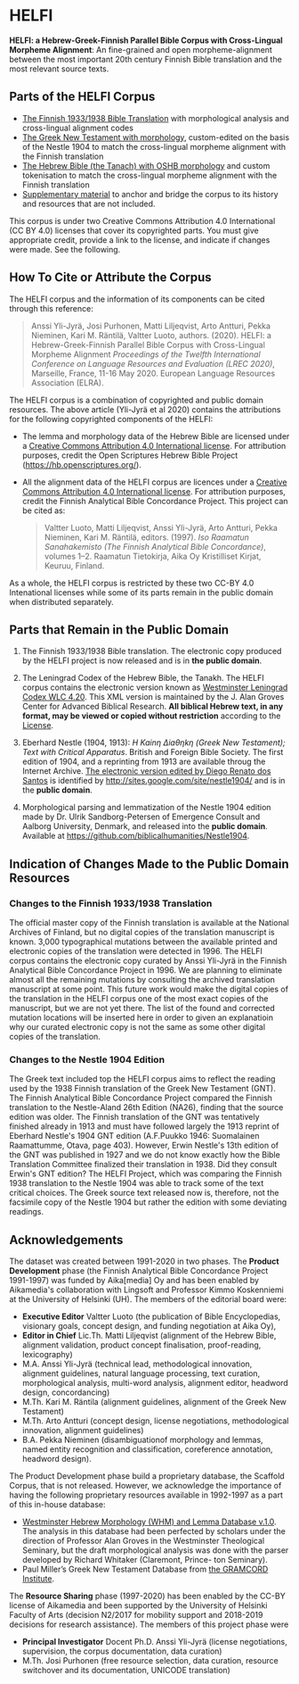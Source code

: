 # HELFI
**HELFI: a Hebrew-Greek-Finnish Parallel Bible Corpus with Cross-Lingual Morpheme Alignment**:  An fine-grained and open morpheme-alignment between the most important 20th century Finnish Bible translation and the most relevant source texts.

## Parts of the HELFI Corpus

* [The Finnish 1933/1938 Bible Translation](Finnish) with morphological analysis and cross-lingual alignment codes
* [The Greek New Testament with morphology](Greek), custom-edited on the basis of the Nestle 1904 to match the cross-lingual morpheme alignment with the Finnish translation
* [The Hebrew Bible (the Tanach) with OSHB morphology](Hebrew) and custom tokenisation to match the cross-lingual morpheme alignment with the Finnish translation
* [Supplementary material](Supplements) to anchor and bridge the corpus to its history and resources that are not included.

This corpus is under two Creative Commons Attribution 4.0 International (CC BY 4.0) licenses that cover its copyrighted parts.
You must give appropriate credit, provide a link to the license, and indicate if changes were made.  See the following.

## How To Cite or Attribute the Corpus

The HELFI corpus and the information of its components can be cited through this reference:

> Anssi Yli-Jyrä, Josi Purhonen, Matti Liljeqvist, Arto Antturi, Pekka Nieminen, Kari M. Räntilä, Valtter Luoto, authors. (2020).  HELFI: a Hebrew-Greek-Finnish Parallel Bible Corpus with Cross-Lingual Morpheme Alignment  _Proceedings of the Twelfth International Conference on Language Resources and Evaluation (LREC 2020)_, Marseille, France, 11-16 May 2020. European Language Resources Association (ELRA).

The HELFI corpus is a combination of copyrighted and public domain resources. The above article (Yli-Jyrä et al 2020) contains the attributions for the following copyrighted components of the HELFI:

* The lemma and morphology data of the Hebrew Bible are licensed under a [Creative Commons Attribution 4.0 International license](https://creativecommons.org/licenses/by/4.0/). For attribution purposes, credit the Open Scriptures Hebrew Bible Project (https://hb.openscriptures.org/).

* All the alignment data of the HELFI corpus are licences under a [Creative Commons Attribution 4.0 International license](https://creativecommons.org/licenses/by/4.0/). For attribution purposes, credit the Finnish Analytical Bible Concordance Project.  This project can be cited as:

  > Valtter Luoto, Matti Liljeqvist, Anssi Yli-Jyrä, Arto Antturi, Pekka Nieminen, Kari M. Räntilä, editors. (1997). _Iso Raamatun Sanahakemisto (The Finnish Analytical Bible Concordance)_, volumes 1–2. Raamatun Tietokirja, Aika Oy Kristilliset Kirjat, Keuruu, Finland.

As a whole, the HELFI corpus is restricted by these two CC-BY 4.0 Intenational licenses while some of its parts remain in the public domain when distributed separately.

## Parts that Remain in the Public Domain

1. The Finnish 1933/1938 Bible translation.  The electronic copy produced by the HELFI project is now released and is in **the public domain**.  

1. The Leningrad Codex of the Hebrew Bible, the Tanakh.  The HELFI corpus contains the electronic version known as [Westminster Leningrad Codex WLC 4.20](http://www.tanach.us/Pages/TEIHeader.xml).  This XML version is maintained by the J. Alan Groves Center for Advanced Biblical Research. **All biblical Hebrew text, in any format, may be viewed or copied without restriction** according to the [License](http://www.tanach.us/License.html).

1. Eberhard Nestle (1904, 1913): _H Kainη ∆iaθηkη (Greek New Testament); Text with Critical Apparatus_. British and Foreign Bible Society.  The first edition of 1904, and a reprinting from 1913 are available throug the Internet Archive.  [The electronic version edited by Diego Renato dos Santos](https://sites.google.com/site/nestle1904/) is identified by http://sites.google.com/site/nestle1904/ and is in the **public domain**.

1. Morphological parsing and lemmatization of the Nestle 1904 edition made by Dr. Ulrik Sandborg-Petersen of Emergence Consult and Aalborg University, Denmark, and released into the **public domain**. Available at https://github.com/biblicalhumanities/Nestle1904.

## Indication of Changes Made to the Public Domain Resources

### Changes to the Finnish 1933/1938 Translation

The official master copy of the Finnish translation is available at the National Archives of Finland, but no digital copies of the translation manuscript is known.    3,000 typographical mutations between the available printed and electronic copies of the translation were detected in 1996.  The HELFI corpus contains the electronic copy curated by Anssi Yli-Jyrä in the Finnish Analytical Bible Concordance Project in 1996.  We are planning to eliminate almost all the remaining mutations by consulting the archived translation manuscript at some point.  This future work would make the digital copies of the translation in the HELFI corpus one of the most exact copies of the manuscript, but we are not yet there.  The list of the found and corrected mutation locations will be inserted here in order to given an explanatioin why our curated electronic copy is not the same as some other digital copies of the translation.

### Changes to the Nestle 1904 Edition

The Greek text included top the HELFI corpus aims to reflect the reading used by the 1938 Finnish translation of the Greek New Testament (GNT).  The Finnish Analytical Bible Concordance Project compared the Finnish translation to the Nestle-Aland 26th Edition (NA26), finding that the source edition was older.  The Finnish translation of the GNT was tentatively finished already in 1913 and must have followed largely the 1913 reprint of Eberhard Nestle's 1904 GNT edition (A.F.Puukko 1946: Suomalainen Raamattumme, Otava, page 403).  However, Erwin Nestle's 13th edition of the GNT was published in 1927 and we do not know exactly how the Bible Translation Committee finalized their translation in 1938.  Did they consult Erwin's GNT edition?   The HELFI Project, which was comparing the Finnish 1938 translation to the Nestle 1904 was able to track some of the text critical choices.   The Greek source text released now is, therefore, not the facsimile copy of the Nestle 1904 but rather the edition with some deviating readings.

## Acknowledgements

The dataset was created between 1991-2020 in two phases.  The **Product Development** phase (the Finnish Analytical Bible Concordance Project 1991-1997) was funded by Aika[media] Oy and has been enabled by Aikamedia's collaboration with Lingsoft and Professor Kimmo Koskenniemi at the University of Helsinki (UH).  The members of the editorial board were:  
* **Executive Editor** Valtter Luoto (the publication of Bible Encyclopedias, visionary goals, concept design, and funding negotiation at Aika Oy), 
* **Editor in Chief** Lic.Th. Matti Liljeqvist (alignment of the Hebrew Bible, alignment validation, product concept finalisation, proof-reading, lexicography)
* M.A. Anssi Yli-Jyrä (technical lead, methodological innovation, alignment guidelines, natural language processing, text curation, morphological analysis, multi-word analysis, alignment editor, headword design, concordancing) 
* M.Th. Kari M. Räntila (alignment guidelines, alignment of the Greek New Testament)
* M.Th. Arto Antturi (concept design, license negotiations, methodological innovation, alignment guidelines)
* B.A. Pekka Nieminen (disambiguationof morphology and lemmas, named entity recognition and classification, coreference annotation, headword design).

The Product Development phase build a proprietary database, the Scaffold Corpus, that is not released.  However, we acknowledge the importance of having the following proprietary resources available in 1992-1997 as a part of this in-house database:
* [Westminster Hebrew Morphology (WHM) and Lemma Database v.1.0](https://www.grovescenter.org/projects/westminster-hebrew-morphology/).  The analysis in this database had been perfected by scholars under the direction of Professor Alan Groves in the Westminster Theological Seminary, but the draft morphological analysis was done with the parser developed by Richard Whitaker (Claremont, Prince- ton Seminary).
* Paul Miller’s Greek New Testament Database from [the GRAMCORD Institute](http://www.gramcord.org/).

The **Resource Sharing** phase (1997-2020) has been enabled by the CC-BY license of Aikamedia and been supported by the University of Helsinki Faculty of Arts (decision N2/2017 for mobility support and 2018-2019 decisions for research assistance).  The members of this project phase were 
* **Principal Investigator** Docent Ph.D. Anssi Yli-Jyrä (license negotiations, supervision, the corpus documentation, data curation)
* M.Th. Josi Purhonen (free resource selection, data curation, resource switchover and its documentation, UNICODE translation)


